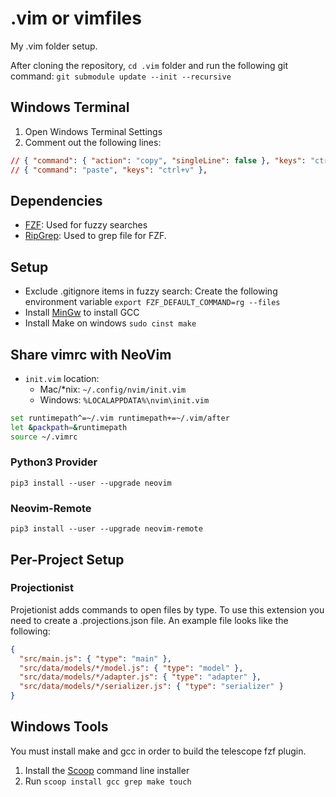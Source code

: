 # .vim or vimfiles

My .vim folder setup.

After cloning the repository, `cd .vim` folder and run the following git command:
`git submodule update --init --recursive`

## Windows Terminal

1. Open Windows Terminal Settings
1. Comment out the following lines:

```json
// { "command": { "action": "copy", "singleLine": false }, "keys": "ctrl+c" },
// { "command": "paste", "keys": "ctrl+v" },
```

## Dependencies

* [FZF](https://github.com/junegunn/fzf): Used for fuzzy searches
* [RipGrep](https://github.com/BurntSushi/ripgrep#installation): Used to grep file for FZF.

## Setup

* Exclude .gitignore items in fuzzy search: Create the following environment variable `export FZF_DEFAULT_COMMAND=rg --files`
* Install [MinGw](https://sourceforge.net/projects/mingw/) to install GCC
* Install Make on windows `sudo cinst make`

## Share vimrc with NeoVim

* `init.vim` location:
  * Mac/*nix: `~/.config/nvim/init.vim`
  * Windows: `%LOCALAPPDATA%\nvim\init.vim`

```bash
set runtimepath^=~/.vim runtimepath+=~/.vim/after
let &packpath=&runtimepath
source ~/.vimrc
```

### Python3 Provider

`pip3 install --user --upgrade neovim`

### Neovim-Remote

`pip3 install --user --upgrade neovim-remote`

## Per-Project Setup

### Projectionist

Projetionist adds commands to open files by type.  To use this extension you need to create a
.projections.json file.  An example file looks like the following:

```json
{
  "src/main.js": { "type": "main" },
  "src/data/models/*/model.js": { "type": "model" },
  "src/data/models/*/adapter.js": { "type": "adapter" },
  "src/data/models/*/serializer.js": { "type": "serializer" }
}
```

## Windows Tools

You must install make and gcc in order to build the telescope fzf plugin.

1. Install the [Scoop](https://scoop.sh/) command line installer
1. Run `scoop install gcc grep make touch`
